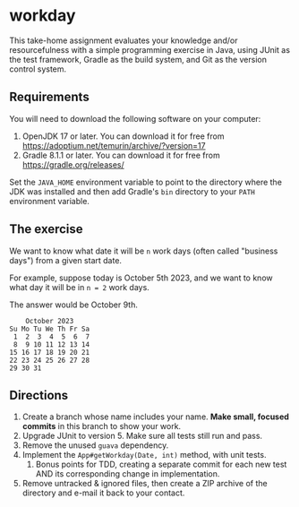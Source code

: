 # workday

This take-home assignment evaluates your knowledge and/or resourcefulness
with a simple programming exercise in Java, using JUnit as the test framework,
Gradle as the build system, and Git as the version control system.

## Requirements

You will need to download the following software on your computer:

1. OpenJDK 17 or later. You can download it for free from https://adoptium.net/temurin/archive/?version=17
2. Gradle 8.1.1 or later.  You can download it for free from https://gradle.org/releases/

Set the `JAVA_HOME` environment variable to point to the directory where the JDK was installed
and then add Gradle's `bin` directory to your `PATH` environment variable.

## The exercise

We want to know what date it will be `n` work days (often called "business days") from a given start date.

For example, suppose today is October 5th 2023, and we want to know what day it will be in `n = 2` work days.

The answer would be October 9th.

```text
    October 2023    
Su Mo Tu We Th Fr Sa
 1  2  3  4  5  6  7
 8  9 10 11 12 13 14
15 16 17 18 19 20 21
22 23 24 25 26 27 28
29 30 31
```


## Directions

1. Create a branch whose name includes your name.  **Make small, focused commits** in this branch to show your work.
2. Upgrade JUnit to version 5.  Make sure all tests still run and pass.
3. Remove the unused `guava` dependency.
4. Implement the `App#getWorkday(Date, int)` method, with unit tests.
    1. Bonus points for TDD, creating a separate commit for each new test AND its corresponding change in implementation.
5. Remove untracked & ignored files, then create a ZIP archive of the directory and e-mail it back to your contact.

